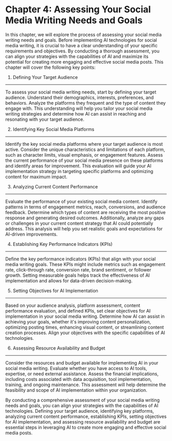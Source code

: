 Chapter 4: Assessing Your Social Media Writing Needs and Goals
==============================================================

In this chapter, we will explore the process of assessing your social media writing needs and goals. Before implementing AI technologies for social media writing, it is crucial to have a clear understanding of your specific requirements and objectives. By conducting a thorough assessment, you can align your strategies with the capabilities of AI and maximize its potential for creating more engaging and effective social media posts. This chapter will cover the following key points:

1. Defining Your Target Audience
--------------------------------

To assess your social media writing needs, start by defining your target audience. Understand their demographics, interests, preferences, and behaviors. Analyze the platforms they frequent and the type of content they engage with. This understanding will help you tailor your social media writing strategies and determine how AI can assist in reaching and resonating with your target audience.

2. Identifying Key Social Media Platforms
-----------------------------------------

Identify the key social media platforms where your target audience is most active. Consider the unique characteristics and limitations of each platform, such as character limits, visual emphasis, or engagement features. Assess the current performance of your social media presence on these platforms and identify areas for improvement. This evaluation will guide your AI implementation strategy in targeting specific platforms and optimizing content for maximum impact.

3. Analyzing Current Content Performance
----------------------------------------

Evaluate the performance of your existing social media content. Identify patterns in terms of engagement metrics, reach, conversions, and audience feedback. Determine which types of content are receiving the most positive response and generating desired outcomes. Additionally, analyze any gaps or challenges in your current content strategy that AI could potentially address. This analysis will help you set realistic goals and expectations for AI-driven improvements.

4. Establishing Key Performance Indicators (KPIs)
-------------------------------------------------

Define the key performance indicators (KPIs) that align with your social media writing goals. These KPIs might include metrics such as engagement rate, click-through rate, conversion rate, brand sentiment, or follower growth. Setting measurable goals helps track the effectiveness of AI implementation and allows for data-driven decision-making.

5. Setting Objectives for AI Implementation
-------------------------------------------

Based on your audience analysis, platform assessment, content performance evaluation, and defined KPIs, set clear objectives for AI implementation in your social media writing. Determine how AI can assist in achieving your goals, whether it's improving content personalization, optimizing posting times, enhancing visual content, or streamlining content creation processes. Align your objectives with the specific capabilities of AI technologies.

6. Assessing Resource Availability and Budget
---------------------------------------------

Consider the resources and budget available for implementing AI in your social media writing. Evaluate whether you have access to AI tools, expertise, or need external assistance. Assess the financial implications, including costs associated with data acquisition, tool implementation, training, and ongoing maintenance. This assessment will help determine the feasibility and scope of AI implementation within your organization.

By conducting a comprehensive assessment of your social media writing needs and goals, you can align your strategies with the capabilities of AI technologies. Defining your target audience, identifying key platforms, analyzing current content performance, establishing KPIs, setting objectives for AI implementation, and assessing resource availability and budget are essential steps in leveraging AI to create more engaging and effective social media posts.
